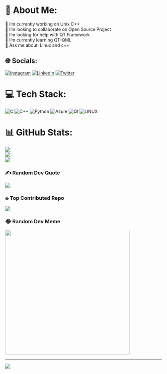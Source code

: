 # 💫 About Me:
🔭 I’m currently working on  Unix C++ <br>👯 I’m looking to collaborate on Open Source Project<br>🤝 I’m looking for help with QT Framework<br>🌱 I’m currently learning QT-QML<br>💬 Ask me about. Linux and c++<br>


## 🌐 Socials:
[![Instagram](https://img.shields.io/badge/Instagram-%23E4405F.svg?logo=Instagram&logoColor=white)](https://instagram.com/i_am_nitenj_.001) [![LinkedIn](https://img.shields.io/badge/LinkedIn-%230077B5.svg?logo=linkedin&logoColor=white)](https://linkedin.com/in/nitenjkumarsingh) [![Twitter](https://img.shields.io/badge/Twitter-%231DA1F2.svg?logo=Twitter&logoColor=white)](https://twitter.com/nitenj_001) 

# 💻 Tech Stack:
![C](https://img.shields.io/badge/c-%2300599C.svg?style=for-the-badge&logo=c&logoColor=white) ![C++](https://img.shields.io/badge/c++-%2300599C.svg?style=for-the-badge&logo=c%2B%2B&logoColor=white) ![Python](https://img.shields.io/badge/python-3670A0?style=for-the-badge&logo=python&logoColor=ffdd54) ![Azure](https://img.shields.io/badge/azure-%230072C6.svg?style=for-the-badge&logo=azure-devops&logoColor=white) ![Qt](https://img.shields.io/badge/Qt-%23217346.svg?style=for-the-badge&logo=Qt&logoColor=white) ![LINUX](https://img.shields.io/badge/Linux-FCC624?style=for-the-badge&logo=linux&logoColor=black)
# 📊 GitHub Stats:
![](https://github-readme-stats.vercel.app/api?username=Nitenjkumar&theme=default&hide_border=false&include_all_commits=false&count_private=false)<br/>
![](https://github-readme-streak-stats.herokuapp.com/?user=Nitenjkumar&theme=default&hide_border=false)<br/>
![](https://github-readme-stats.vercel.app/api/top-langs/?username=Nitenjkumar&theme=default&hide_border=false&include_all_commits=false&count_private=false&layout=compact)

### ✍️ Random Dev Quote
![](https://quotes-github-readme.vercel.app/api?type=horizontal&theme=light)

### 🔝 Top Contributed Repo
![](https://github-contributor-stats.vercel.app/api?username=Nitenjkumar&limit=5&theme=flat&combine_all_yearly_contributions=true)

### 😂 Random Dev Meme
<img src='https://randommeme-five.vercel.app/' style="height: 400px;"/>

---
[![](https://visitcount.itsvg.in/api?id=Nitenjkumar&icon=0&color=0)](https://visitcount.itsvg.in)

<!-- Proudly created with GPRM ( https://gprm.itsvg.in ) -->
